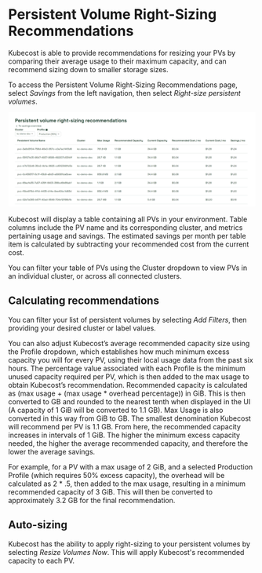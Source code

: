 # Persistent Volume Right-Sizing Recommendations

Kubecost is able to provide recommendations for resizing your PVs by comparing their average usage to their maximum capacity, and can recommend sizing down to smaller storage sizes.

To access the Persistent Volume Right-Sizing Recommendations page, select *Savings* from the left navigation, then select *Right-size persistent volumes*.

![Table](/images/rightsizingpv.png)

Kubecost will display a table containing all PVs in your environment. Table columns include the PV name and its corresponding cluster, and metrics pertaining usage and savings. The estimated savings per month per table item is calculated by subtracting your recommended cost from the current cost.

You can filter your table of PVs using the Cluster dropdown to view PVs in an individual cluster, or across all connected clusters.

## Calculating recommendations

You can filter your list of persistent volumes by selecting _Add Filters_, then providing your desired cluster or label values.

You can also adjust Kubecost’s average recommended capacity size using the Profile dropdown, which establishes how much minimum excess capacity you will for every PV, using their local usage data from the past six hours. The percentage value associated with each Profile is the minimum unused capacity required per PV, which is then added to the max usage to obtain Kubecost’s recommendation. Recommended capacity is calculated as (max usage + (max usage * overhead percentage)) in GiB. This is then converted to GB and rounded to the nearest tenth when displayed in the UI (A capacity of 1 GiB will be converted to 1.1 GB). Max Usage is also converted in this way from GiB to GB. The smallest denomination Kubecost will recommend per PV is 1.1 GB. From here, the recommended capacity increases in intervals of 1 GiB. The higher the minimum excess capacity needed, the higher the average recommended capacity, and therefore the lower the average savings.

For example, for a PV with a max usage of 2 GiB, and a selected Production Profile (which requires 50% excess capacity), the overhead will be calculated as 2 * .5, then added to the max usage, resulting in a minimum recommended capacity of 3 GiB. This will then be converted to approximately 3.2 GB for the final recommendation.

## Auto-sizing

Kubecost has the ability to apply right-sizing to your persistent volumes by selecting *Resize Volumes Now*. This will apply Kubecost's recommended capacity to each PV.
